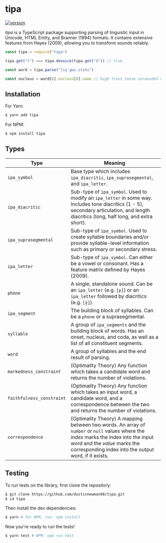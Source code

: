 # tipa
[![version](https://img.shields.io/npm/v/tipa.svg)](https://www.npmjs.org/package/tipa)

*tipa* is a TypeScript package supporting parsing of linguistic input in Unicode, HTML Entity, and Branner (1994) formats. It contains extensive features from Hayes (2009), allowing you to transform sounds reliably.


```js
const tipa = require("tipa")

tipa.get("t") === tipa.devoice(tipa.get("d")) // true

const word = tipa.parse("liŋˈɡwɪ.stɪks")

const nucleus = word[0].nucleus[0].name // high front tense unrounded vowel
```

## Installation

For Yarn:

```bash
$ yarn add tipa
```

For NPM:

```bash
$ npm install tipa
```

## Types

| Type                        | Meaning
| ------                      | -------
| `ipa_symbol`                | Base type which includes `ipa_diacritic`, `ipa_suprasegmental`, and `ipa_letter`.
| `ipa_diacritic`             | Sub-type of `ipa_symbol`. Used to modify an `ipa_letter` in some way. Includes tone diacritics (1 - 5), secondary articulation, and length diacritics (long, half long, and extra short).
| `ipa_suprasegmental`        | Sub-type of `ipa_symbol`. Used to create syllable boundaries and/or provide syllable-level information such as primary or secondary stress.
| `ipa_letter`                | Sub-type of `ipa_symbol`. Can either be a vowel or consonant. Has a feature matrix defined by Hayes (2009).
| `phone`                     | A single, standalone sound. Can be an `ipa_letter` (e.g. `[p]`) or an `ipa_letter` followed by diacritics (e.g. `[v̥̄]`).
| `ipa_segment`               | The building block of syllables. Can be a `phone` or a suprasegmental.
| `syllable`                  | A group of `ipa_segments` and the building block of words. Has an onset, nucleus, and coda, as well as a list of all constituent segments.
| `word`                      | A group of syllables and the end result of parsing.
| `markedness_constraint`     | (Optimality Theory) Any function which takes a candidate word and returns the number of violations.
| `faithfulness_constraint`   | (Optimality Theory) Any function which takes an input word, a candidate word, and a correspondence between the two and returns the number of violations.
| `correspondence`            | (Optimality Theory) A mapping between two words. An array of `number` or `null` values where the *index* marks the index into the input word and the *value* marks the corresponding index into the output word, if it exists.

## Testing

To run tests on the library, first clone the repository:

```bash
$ git clone https://github.com/dustinnewman98/tipa.git
$ cd tipa
```

Then install the dev dependencies:

```bash
$ yarn # for NPM, run: npm install
```

Now you're ready to run the tests!

```bash
$ yarn test # NPM: npm run test
```